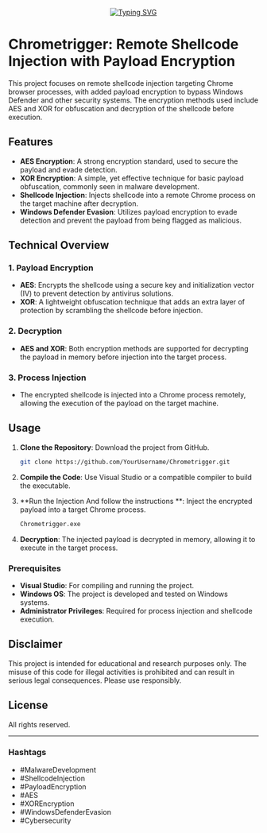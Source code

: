 <!--   my-ticker -->    
<!-- &emsp;&emsp;&emsp;&emsp;&emsp;&emsp;&emsp;&emsp;&emsp;[![Typing SVG](https://readme-typing-svg.herokuapp.com?color=%F0E68C&center=true&vCenter=true&width=250&lines=S4L1M+MalWareDev"")](https://git.io/typing-svg) -->

<p align="center">
  <a href="https://git.io/typing-svg">
    <img src="https://readme-typing-svg.herokuapp.com?color=%F0E68C&center=true&vCenter=true&width=250&lines=S4L1M+MalWareDev" alt="Typing SVG">
  </a>
</p>

# Chrometrigger: Remote Shellcode Injection with Payload Encryption

This project focuses on remote shellcode injection targeting Chrome browser processes, with added payload encryption to bypass Windows Defender and other security systems. The encryption methods used include AES and XOR for obfuscation and decryption of the shellcode before execution.

## Features

- **AES Encryption**: A strong encryption standard, used to secure the payload and evade detection.
- **XOR Encryption**: A simple, yet effective technique for basic payload obfuscation, commonly seen in malware development.
- **Shellcode Injection**: Injects shellcode into a remote Chrome process on the target machine after decryption.
- **Windows Defender Evasion**: Utilizes payload encryption to evade detection and prevent the payload from being flagged as malicious.

## Technical Overview

### 1. Payload Encryption
- **AES**: Encrypts the shellcode using a secure key and initialization vector (IV) to prevent detection by antivirus solutions.
- **XOR**: A lightweight obfuscation technique that adds an extra layer of protection by scrambling the shellcode before injection.

### 2. Decryption
- **AES and XOR**: Both encryption methods are supported for decrypting the payload in memory before injection into the target process.

### 3. Process Injection
- The encrypted shellcode is injected into a Chrome process remotely, allowing the execution of the payload on the target machine.

## Usage

1. **Clone the Repository**: Download the project from GitHub.

    ```bash
    git clone https://github.com/YourUsername/Chrometrigger.git
    ```

2. **Compile the Code**: Use Visual Studio or a compatible compiler to build the executable.

3. **Run the Injection And follow the instructions **: Inject the encrypted payload into a target Chrome process.

    ```bash
    Chrometrigger.exe 
    ```

4. **Decryption**: The injected payload is decrypted in memory, allowing it to execute in the target process.

### Prerequisites

- **Visual Studio**: For compiling and running the project.
- **Windows OS**: The project is developed and tested on Windows systems.
- **Administrator Privileges**: Required for process injection and shellcode execution.

## Disclaimer

This project is intended for educational and research purposes only. The misuse of this code for illegal activities is prohibited and can result in serious legal consequences. Please use responsibly.

## License

All rights reserved.

---

### Hashtags
- #MalwareDevelopment
- #ShellcodeInjection
- #PayloadEncryption
- #AES
- #XOREncryption
- #WindowsDefenderEvasion
- #Cybersecurity
